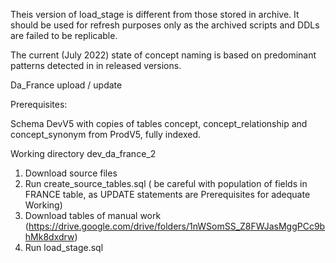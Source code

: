 Theis version of load_stage is different from those stored in archive. It should be used for refresh purposes only as the archived scripts and DDLs are failed to be replicable.

The current (July 2022) state of concept naming is based on predominant patterns detected in in released versions.

Da_France upload / update

Prerequisites:

Schema DevV5 with copies of tables concept, concept_relationship and concept_synonym from ProdV5, fully indexed.

Working directory dev_da_france_2
1. Download source files
2. Run create_source_tables.sql ( be careful with population of fields in FRANCE table, as UPDATE statements are Prerequisites for adequate Working)
3. Download tables of manual work (https://drive.google.com/drive/folders/1nWSomSS_Z8FWJasMggPCc9bhMk8dxdrw)
3. Run load_stage.sql
